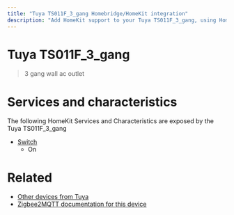 ```yaml
---
title: "Tuya TS011F_3_gang Homebridge/HomeKit integration"
description: "Add HomeKit support to your Tuya TS011F_3_gang, using Homebridge, Zigbee2MQTT and homebridge-z2m."
---
```

<!---
This file has been GENERATED using src/docgen/docgen.ts
DO NOT EDIT THIS FILE MANUALLY!
-->
# Tuya TS011F_3_gang
> 3 gang wall ac outlet


# Services and characteristics
The following HomeKit Services and Characteristics are exposed by
the Tuya TS011F_3_gang

* [Switch](../../switch.md)
  * On


# Related
* [Other devices from Tuya](../index.md#tuya)
* [Zigbee2MQTT documentation for this device](https://www.zigbee2mqtt.io/devices/TS011F_3_gang.html)